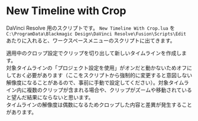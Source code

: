 
# New Timeline with Crop

DaVinci Resolve 用のスクリプトです。
`New Timeline With Crop.lua` を `C:\ProgramData\Blackmagic Design\DaVinci Resolve\Fusion\Scripts\Edit` あたりに入れると、ワークスペースメニューのスクリプトに出てきます。

適用中のクロップ設定でクリップを切り出して新しいタイムラインを作成します。  
対象タイムラインの「プロジェクト設定を使用」がオンだと動かないためオフにしておく必要があります（ここをスクリプトから強制的に変更すると意図しない解像度になることがあるので、事前に手動で設定してください）。対象タイムライン内に複数のクリップが含まれる場合や、クリップがズームや移動されていると望んだ結果にならないと思います。  
タイムラインの解像度は偶数になるためクロップした内容と差異が発生することがあります。

